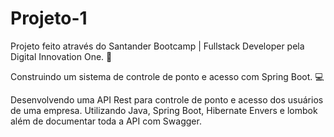 # Projeto-1
Projeto feito através do Santander Bootcamp | Fullstack Developer pela Digital Innovation One. :rocket:

Construindo um sistema de controle de ponto e acesso com Spring Boot. :computer:

Desenvolvendo uma API Rest para controle de ponto e acesso dos usuários de uma empresa.
Utilizando Java, Spring Boot, Hibernate Envers e lombok além de documentar toda a API com Swagger.
